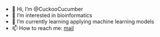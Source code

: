 - 👋 Hi, I’m @CuckooCucumber
- 👀 I’m interested in bioinformatics
- 🌱 I’m currently learning applying machine learning models
- 📫 How to reach me: [mail](s.seshagiri2001@gmail.com)


<!---
CuckooCucumber/CuckooCucumber is a ✨ special ✨ repository because its `README.md` (this file) appears on your GitHub profile.
You can click the Preview link to take a look at your changes.
--->
